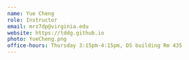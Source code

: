 ```yaml
---
name: Yue Cheng
role: Instructor
email: mrz7dp@virginia.edu
website: https://tddg.github.io
photo: YueCheng.png
office-hours: Thursday 3:15pm-4:15pm, DS building Rm 435
---
```


